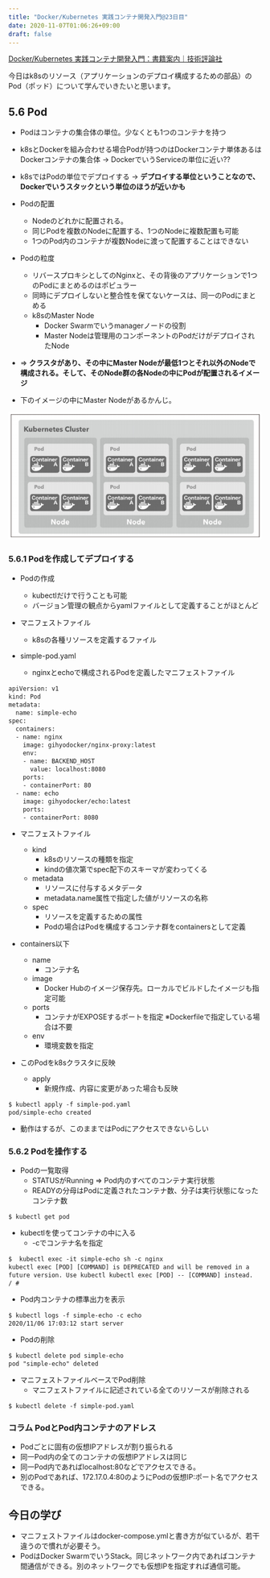 ```yaml
---
title: "Docker/Kubernetes 実践コンテナ開発入門@23日目"
date: 2020-11-07T01:06:26+09:00
draft: false
---
```


[Docker/Kubernetes 実践コンテナ開発入門：書籍案内｜技術評論社](https://gihyo.jp/book/2018/978-4-297-10033-9)

今日はk8sのリソース（アプリケーションのデプロイ構成するための部品）のPod（ポッド）について学んでいきたいと思います。

## 5.6 Pod
* Podはコンテナの集合体の単位。少なくとも1つのコンテナを持つ
* k8sとDockerを組み合わせる場合Podが持つのはDockerコンテナ単体あるはDockerコンテナの集合体 → DockerでいうServiceの単位に近い??
* k8sではPodの単位でデプロイする → **デプロイする単位ということなので、Dockerでいうスタックという単位のほうが近いかも**

* Podの配置
  * Nodeのどれかに配置される。
  * 同じPodを複数のNodeに配置する、1つのNodeに複数配置も可能
  * 1つのPod内のコンテナが複数Nodeに渡って配置することはできない

* Podの粒度
  * リバースプロキシとしてのNginxと、その背後のアプリケーションで1つのPodにまとめるのはポピュラー
  * 同時にデプロイしないと整合性を保てないケースは、同一のPodにまとめる
  * k8sのMaster Node
    * Docker Swarmでいうmanagerノードの役割
    * Master Nodeは管理用のコンポーネントのPodだけがデプロイされたNode

* => **クラスタがあり、その中にMaster Nodeが最低1つとそれ以外のNodeで構成される。そして、そのNode群の各Nodeの中にPodが配置されるイメージ**

* 下のイメージの中にMaster Nodeがあるかんじ。

![k8sのPod](k8s-pod.png)

### 5.6.1 Podを作成してデプロイする
* Podの作成
  * kubectlだけで行うことも可能
  * バージョン管理の観点からyamlファイルとして定義することがほとんど

* マニフェストファイル
  * k8sの各種リソースを定義するファイル

* simple-pod.yaml
  * nginxとechoで構成されるPodを定義したマニフェストファイル

```
apiVersion: v1
kind: Pod
metadata:
  name: simple-echo
spec:
  containers:
  - name: nginx
    image: gihyodocker/nginx-proxy:latest
    env:
    - name: BACKEND_HOST
      value: localhost:8080
    ports:
    - containerPort: 80
  - name: echo
    image: gihyodocker/echo:latest
    ports:
    - containerPort: 8080
```

* マニフェストファイル
  * kind
    * k8sのリソースの種類を指定
    * kindの値次第でspec配下のスキーマが変わってくる
  * metadata
    * リソースに付与するメタデータ
    * metadata.name属性で指定した値がリソースの名称
  * spec
    * リソースを定義するための属性
    * Podの場合はPodを構成するコンテナ群をcontainersとして定義

* containers以下
  * name
    * コンテナ名
  * image
    * Docker Hubのイメージ保存先。ローカルでビルドしたイメージも指定可能
  * ports
    * コンテナがEXPOSEするポートを指定 ※Dockerfileで指定している場合は不要
  * env
    * 環境変数を指定

* このPodをk8sクラスタに反映
  * apply
    * 新規作成、内容に変更があった場合も反映

```
$ kubectl apply -f simple-pod.yaml
pod/simple-echo created
```

* 動作はするが、このままではPodにアクセスできないらしい

### 5.6.2 Podを操作する

* Podの一覧取得
  * STATUSがRunning => Pod内のすべてのコンテナ実行状態
  * READYの分母はPodに定義されたコンテナ数、分子は実行状態になったコンテナ数
```
$ kubectl get pod
```

* kubectlを使ってコンテナの中に入る
  * -cでコンテナ名を指定
```
$  kubectl exec -it simple-echo sh -c nginx
kubectl exec [POD] [COMMAND] is DEPRECATED and will be removed in a future version. Use kubectl kubectl exec [POD] -- [COMMAND] instead.
/ #
```

* Pod内コンテナの標準出力を表示
```
$ kubectl logs -f simple-echo -c echo
2020/11/06 17:03:12 start server
```

* Podの削除
```
$ kubectl delete pod simple-echo
pod "simple-echo" deleted
```

* マニフェストファイルベースでPod削除
  * マニフェストファイルに記述されている全てのリソースが削除される
```
$ kubectl delete -f simple-pod.yaml
```

### コラム PodとPod内コンテナのアドレス
* Podごとに固有の仮想IPアドレスが割り振られる
* 同一Pod内の全てのコンテナの仮想IPアドレスは同じ
* 同一Pod内であればlocalhost:80などでアクセスできる。
* 別のPodであれば、172.17.0.4:80のようにPodの仮想IP:ポート名でアクセスできる。

## 今日の学び
* マニフェストファイルはdocker-compose.ymlと書き方が似ているが、若干違うので慣れが必要そう。
* PodはDocker SwarmでいうStack。同じネットワーク内であればコンテナ間通信ができる。別のネットワークでも仮想IPを指定すれば通信可能。

